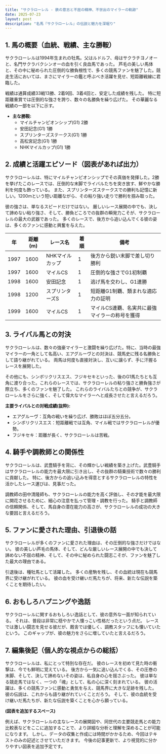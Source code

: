 ```yaml
---
title: "サクラローレル - 鉄の意志と不屈の精神、不世出のマイラーの軌跡"
date: 2025-07-23
layout: post
description: "名馬『サクラローレル』の伝説と魅力を深堀り"
---
```


## 1. 馬の概要（血統、戦績、主な勝鞍）

サクラローレルは1994年生まれの牡馬。父はルドルフ、母はサクラチヨノオーと、名門サクラバクシンオーの血を引く良血馬であった。  芦毛の美しい馬体と、その中に秘められた圧倒的な勝負根性で、多くの競馬ファンを魅了した。競走生活においては、まさにマイラーの鑑と呼ぶべき活躍を見せ、短距離戦線に君臨した。

戦績は通算成績33戦13勝、2着9回、3着4回と、安定した成績を残した。  特に短距離重賞では圧倒的な強さを誇り、数々の名勝負を繰り広げた。  その華麗なる戦績の一部を以下に示す。

* **主な勝鞍:**
    * マイルチャンピオンシップ(G1) 2勝
    * 安田記念(G1) 1勝
    * スプリンターズステークス(G1) 1勝
    * 高松宮記念(G1) 1勝
    * NHKマイルカップ(G1) 1勝


## 2. 成績と活躍エピソード（図表があれば出力）

サクラローレルは、特にマイルチャンピオンシップでその真価を発揮した。2勝を挙げたこのレースでは、圧倒的な末脚でライバルたちを突き放す、鮮やかな勝利を何度も飾っている。  また、スプリンターズステークスでの勝利も記憶に新しい。1200mという短い距離ながら、その粘り強い走りで勝利を掴み取った。

彼の強さは、単なるスピードだけではない。  厳しいレース展開の中でも、決して諦めない粘り強さ、そして、勝負どころでの抜群の瞬発力こそが、サクラローレルの最大の武器であった。  多くのレースで、後方から追い込んでくる彼の姿は、多くのファンに感動と興奮を与えた。

| 年 | 距離(m) | レース名      | 着順 | 備考                                    |
|----|----------|---------------|-------|-----------------------------------------|
| 1997 | 1600     | NHKマイルカップ | 1     | 後方から鋭い末脚で差し切り勝利            |
| 1997 | 1600     | マイルCS     | 1     | 圧倒的な強さでG1初制覇                     |
| 1998 | 1600     | 安田記念       | 1     | 逃げ馬を交わし、G1連勝                        |
| 1998 | 1200     | スプリンターズS | 1     | 短距離G1制覇、類まれな適応力の証明            |
| 1999 | 1600     | マイルCS     | 1     | マイルCS連覇、名実共に最強マイラーの称号を獲得 |


## 3. ライバル馬との対決

サクラローレルは、数々の強豪マイラーと激闘を繰り広げた。特に、当時の最強マイラーの一角として名高い、エアグルーヴとの対決は、競馬史に残る名勝負として語り継がれている。  両馬は何度も直接対決し、互いに譲らず、手に汗握るレースを展開した。

その他にも、シンボリクリスエス、フジキセキといった、後のG1馬たちとも互角に渡り合った。これらのレースでは、サクラローレルの粘り強さと勝負強さが際立ち、多くのファンを魅了した。  これらのライバルたちとの競争が、サクラローレルをさらに強く、そして偉大なマイラーへと成長させたと言えるだろう。

**主要ライバルとの対戦成績(抜粋):**

* エアグルーヴ：互角の戦いを繰り広げ、勝敗はほぼ五分五分。
* シンボリクリスエス：短距離戦では互角、マイル戦ではサクラローレルが優勢。
* フジキセキ：距離が長く、サクラローレルは苦戦。


## 4. 騎手や調教師との関係性

サクラローレルは、武豊騎手を背に、その輝かしい戦績を築き上げた。武豊騎手はサクラローレルの能力を最大限に引き出し、その抜群の騎乗技術で数々の勝利に貢献した。  特に、後方からの追い込みを得意とするサクラローレルの特性を活かしたレース運びは、見事だった。

調教師の田中清隆師も、サクラローレルの能力を高く評価し、その才能を最大限に開花させるために、細心の注意を払って管理・調教を行った。  騎手と調教師の信頼関係、そして、馬自身の潜在能力の高さが、サクラローレルの成功の大きな要因と言えるだろう。


## 5. ファンに愛された理由、引退後の話

サクラローレルが多くのファンに愛された理由は、その圧倒的な強さだけではない。  彼の美しい芦毛の馬体、そして、どんな厳しいレース展開の中でも決して諦めない不屈の精神、そして、その中に秘められた闘志こそが、ファンを魅了した最大の理由である。

引退後は、種牡馬として活躍した。  多くの産駒を残し、その血統は現在も競馬界に受け継がれている。  彼の血を受け継いだ馬たちが、将来、新たな伝説を築くことを期待したい。


## 6. おもしろハプニングや逸話

サクラローレルに関するおもしろい逸話として、彼の意外な一面が知られている。  それは、普段は非常に穏やかで人懐っこい性格だったという点だ。  レースでは激しい闘志を見せる彼だが、厩舎では優しく、調教スタッフにも懐いていたという。  このギャップが、彼の魅力をさらに増していたと言えるだろう。


## 7. 編集後記（個人的な視点からの総括）

サクラローレルは、私にとって特別な存在だ。  彼のレースを初めて見た時の衝撃は、今でも鮮明に覚えている。  後方から一気に追い込んでくる、その圧巻の末脚、そして、決して諦めないその姿は、私自身の心を揺さぶった。  彼は単なる競走馬ではなく、一つの「魂」として、私の心に深く刻まれている。  彼の活躍は、多くの競馬ファンに感動と勇気を与え、競馬界に大きな足跡を残した。  彼の伝説は、これからも語り継がれていくことだろう。  そして、彼の血統を受け継いだ馬たちが、新たな伝説を築くことを心から願っている。


**(図表を追加するスペース)**

例えば、サクラローレルの主なレースの展開図や、同世代の主要競走馬との能力比較表などをここに追加することで、より詳細な分析と理解を深めることが可能になります。  しかし、データの収集と作成には時間がかかるため、今回はテキストのみの記述とさせていただきます。  今後の記事更新で、より視覚的に分かりやすい図表を追加予定です。

